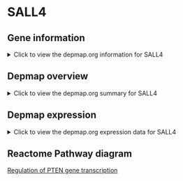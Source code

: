 <h1>SALL4</h1>

<h2>Gene information</h2>
<details>
  <summary>Click to view the depmap.org information for SALL4</summary>
  <iframe src="https://depmap.org/portal/gene/SALL4?tab=about" style="border:none;width:100%;height:800px"></iframe>
</details>

<h2>Depmap overview</h2>
<details>
  <summary>Click to view the depmap.org summary for SALL4</summary>
  <iframe src="https://depmap.org/portal/gene/SALL4?tab=overview" style="border:none;width:100%;height:800px"></iframe>
</details>

<h2>Depmap expression</h2>
<details>
  <summary>Click to view the depmap.org expression data for SALL4</summary>
  <iframe src="https://depmap.org/portal/gene/SALL4?tab=characterization" style="border:none;width:100%;height:800px"></iframe>
</details>



<h2>Reactome Pathway diagram</h2>
<a href="https://reactome.org/PathwayBrowser/#/R-HSA-8943724">Regulation of PTEN gene transcription</a>



